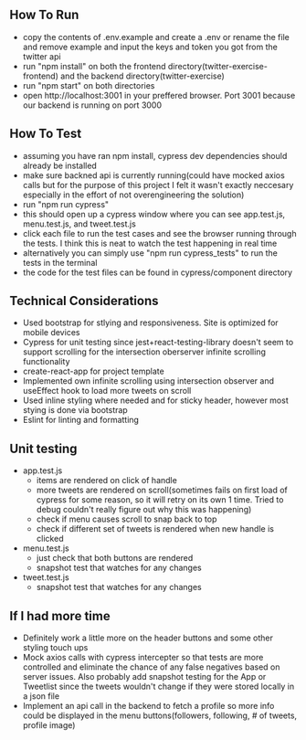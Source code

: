 ## How To Run
- copy the contents of .env.example and create a .env or rename the file and remove example and input the keys and token you got from the twitter api
- run "npm install" on both the frontend directory(twitter-exercise-frontend) and the backend directory(twitter-exercise)
- run "npm start" on both directories
- open http://localhost:3001 in your preffered browser. Port 3001 because our backend is running on port 3000

## How To Test
- assuming you have ran npm install, cypress dev dependencies should already be installed
- make sure backned api is currently running(could have mocked axios calls but for the purpose of this project I felt it wasn't exactly neccesary especially in the effort of not overengineering the solution)
- run "npm run cypress"
- this should open up a cypress window where you can see app.test.js, menu.test.js, and tweet.test.js
- click each file to run the test cases and see the browser running through the tests. I think this is neat to watch the test happening in real time
- alternatively you can simply use "npm run cypress_tests" to run the tests in the terminal
- the code for the test files can be found in cypress/component directory

## Technical Considerations
- Used bootstrap for stlying and responsiveness. Site is optimized for mobile devices
- Cypress for unit testing since jest+react-testing-library doesn't seem to support scrolling for the intersection oberserver infinite scrolling functionality
- create-react-app for project template
- Implemented own infinite scrolling using intersection observer and useEffect hook to load more tweets on scroll
- Used inline styling where needed and for sticky header, however most stying is done via bootstrap
- Eslint for linting and formatting

## Unit testing
- app.test.js
    - items are rendered on click of handle
    - more tweets are rendered on scroll(sometimes fails on first load of cypress for some reason, so it will retry on its own 1 time. Tried to debug couldn't really figure out why this was happening)
    - check if menu causes scroll to snap back to top
    - check if different set of tweets is rendered when new handle is clicked
- menu.test.js
    - just check that both buttons are rendered
    - snapshot test that watches for any changes
- tweet.test.js
    - snapshot test that watches for any changes

## If I had more time
- Definitely work a little more on the header buttons and some other styling touch ups
- Mock axios calls with cypress intercepter so that tests are more controlled and eliminate the chance of any false negatives based on server issues. Also probably add snapshot testing for the App or Tweetlist since the tweets wouldn't change if they were stored locally in a json file
- Implement an api call in the backend to fetch a profile so more info could be displayed in the menu buttons(followers, following, # of tweets, profile image)
